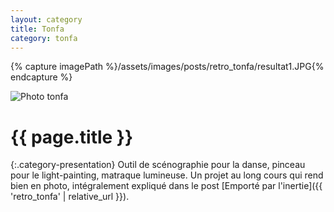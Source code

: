 ```yaml
---
layout: category
title: Tonfa
category: tonfa
---
```


{% capture imagePath %}/assets/images/posts/retro_tonfa/resultat1.JPG{% endcapture %}

<img src="{{ imagePath | absolute_url }}" alt="Photo tonfa" />

<h1 class="category-page-title">{{ page.title }}</h1>

{:.category-presentation}
Outil de scénographie pour la danse, pinceau pour le light-painting, matraque lumineuse. Un projet au long cours qui rend bien en photo, intégralement expliqué dans le post [Emporté par l'inertie]({{ 'retro_tonfa' | relative_url }}).